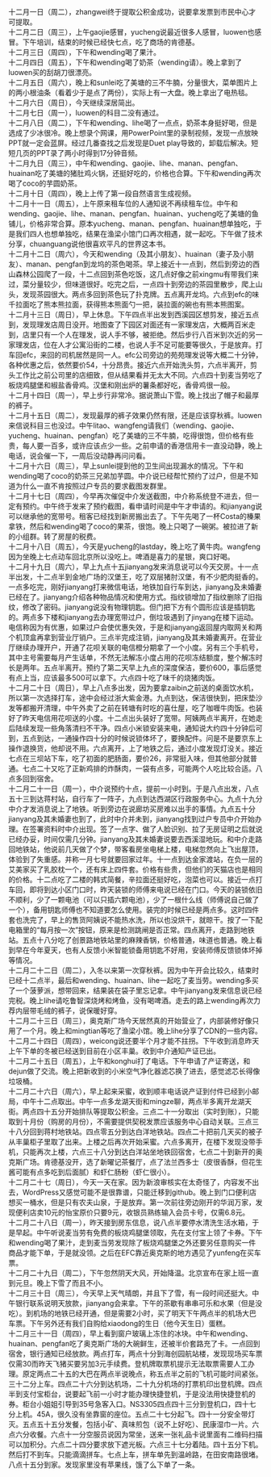 十二月一日（周二），zhangwei终于提取公积金成功，说要拿发票到市民中心才可提取。<br>
十二月二日（周三），上午gaojie感冒，yucheng说最近很多人感冒，luowen也感冒。下午培训，结束的时候已经快七点，吃了商场的肯德基。<br>
十二月三日（周四），下午和wending喝了果汁。<br>
十二月四日（周五），下午和wending喝了奶茶（wending请）。晚上拿到了luowen买的刮胡刀很漂亮。<br>
十二月五日（周六），晚上和sunlei吃了美塘的三不牛腩，分量很大，菜单图片上的两小根油条（看着少于是点了两份），实际上有一大盘。晚上拿出了电热毯。<br>
十二月六日（周日），今天继续深居简出。<br>
十二月七日（周一），luowen的科目二没有通过。<br>
十二月八日（周二），下午和wending、lihe喝了一点点，奶茶本身挺好喝，但是选成了少冰很冷。晚上想录个网课，用PowerPoint里的录制视频，发现一点放映PPT就一定会蓝屏。经过几番查找之后发现是Duet play导致的，卸载后解决。短短几页的PPT录了两小时得到17分钟音频。<br>
十二月九日（周三），中午和wending、gaojie、lihe、manan、pengfan、huainan吃了美塘的猪肚鸡火锅，还挺好吃的，价格也合算。下午和wending再次喝了coco的芋圆奶茶。<br>
十二月十日（周四），晚上上传了第一段自然语言生成视频。<br>
十二月十一日（周五），上午原来租车位的人通知说不再续租车位。中午和wending、gaojie、lihe、manan、pengfan、huainan、yucheng吃了美塘的鱼铺儿，价格非常合算。原本yucheng、manan、pengfan、huainan想单独吃，于是我们四人也想单独吃，结果在渔梁小馆门口再次相遇，就一起吃。下午做了技术分享，chuanguang说他很喜欢平凡的世界这本书。<br>
十二月十二日（周六），今天和wending（及其小朋友）、huainan（妻子及小朋友）、manan、pengfan到龙坞的茶色喝茶。早上接近十一点到，然后到旁边的西山森林公园爬了一段，十二点回到茶色吃饭，这几点好像之前xingmu有带我们来过，菜分量较少，但味道很好。吃完之后，一点四十到旁边的茶园里散步，爬上山头，发现茶园很大。两点多回到茶色玩了扑克牌。五点离开龙坞。六点到efc的味千拉面吃了熊本熊拉面，获得熊本熊面勺一把，装拉面的碗也有熊本熊图案。<br>
十二月十三日（周日），早上休息。下午四点半出发到西溪园区想剪发，接近五点到，发现理发店周日没开。地图查了下园区对面还有一家理发店，大概两百米走到，店里只有一个人在理发，说人手不够，被拒绝。然后步行八百米到次近的另一家理发店，位在人才公寓沿街的二楼，也说人手不足可能要等很久，于是放弃。打车回efc，来回的司机居然是同一人。efc公司旁边的苑苑理发说等大概二十分钟，各种优惠之后，依然要价54，十分昂贵。接近六点开始洗头剪，六点半离开，剪头工作比之前公司里的店细致，但从结果看并无太大不同。六点四十到麦当劳吃了板烧鸡腿堡和椒盐香骨鸡。汉堡和刚出炉的薯条都好吃，香骨鸡很一般。<br>
十二月十四日（周一），早上步行非常冷。据说萧山下雪。晚上找出了帽子和最厚的裤子。<br>
十二月十五日（周二），发现最厚的裤子效果仍然有限，还是应该穿秋裤。luowen来信说科目三也没过。中午litao、wangfeng请我们（wending、gaojie、yucheng、huainan、pengfan）吃了美塘的三不牛腩，吃得很饱，但价格有些贵，每人要一百多，或许应该点少一些。之前申请的香港信用卡一直没动静，晚上电话，说会催一下，一周后没动静再问问看。<br>
十二月十六日（周三），早上sunlei提到他的卫生间出现漏水的情况。下午和wending喝了coco的奶茶三兄弟加芋圆。中介说已经帮忙预约了过户，但是不知道为什么一直不肯按照过户专员的要求截图发群里。<br>
十二月十七日（周四），今早再次催促中介发送截图，中介称系统登不进去，但一定有预约。中午终于发来了预约截图，看申请时间是中午才申请的。和jianyang说可以继承他的宽带号。租客已经找到新房搬出去了。下午先喝了一杯Costa的榛果拿铁，然后和wending喝了coco的果茶，很饱。晚上只喝了一碗粥。被拉进了新的小组群。转了房屋的税费。<br>
十二月十八日（周五），今天是yucheng的lastday，晚上吃了黄牛肉。wangfeng因为坐晚上七点动车回北京所以没吃上。啤酒是喜力的星银，爽口好喝。<br>
十二月十九日（周六），早上九点十五jianyang发来消息说可以今天交房。十一点半出发，十二点半到金地广场的汉堡王，吃了双层猪肘汉堡，有不少肥肉挺香的。一点多吃完，刚好jianyang打来微信电话，地铁加自行车到达，jianyang及未婚妻已经在了。jianyang介绍各种物品情况和使用方式。指纹锁增加了指纹删除了旧指纹，修改了密码。jianyang说没有物理钥匙。但门把下方有个圆形应该是插钥匙的。两点多下楼和jianyang去办理宽带过户，倒垃圾遇到了jinyang在楼下运动。电信称因为有优惠，如果过户会使优惠失效，于是和jianyang返回屋内取网关和两个机顶盒再拿到营业厅销户。三点半完成注销，jianyang及其未婚妻离开。在营业厅继续办理开户，开通了花呗关联的电信橙分期拿了一个小度。另有三个手机号，其中主号需要每月产生话单，不然无法解冻小度占用的花呗冻结额度，整个解冻时长是两年。五点半离开。预约了第二天早上九点的深度保洁，要价600，事后感觉有点上当，应该最多500可以拿下。六点四十吃了味千的烧猪肉饭。<br>
十二月二十日（周日），早上八点多出发，因为要拿zaibin之前送的桌面饮水机，所以第一次选择打车，途中会经过浙大紫金港。九点到达，保洁很快到，把床垫沙发等都搬开清理，中午外卖了之前在转塘有时吃的喜仕屋，吃了咖喱牛肉饭。也装好了昨天电信用花呗送的小度。十二点出头装好了宽带。阿姨两点半离开，在她走后陆续发现一些角落清扫不干净。四点小米锁安装来电，通知说大约四十分钟后可到，五点到达，一通操作四十分的时候说锁体坏了，要换配件。问是不是要京东上操作退换货，他却说不用。六点离开，上了地铁之后，通过小度发现灯没关。接近七点在三坝站下车，吃了初面的肥肠面，要价26，非常挺入味，但其他部分就普通。七点二十又吃了正新鸡排的炸酥肉，一袋有点多，可能两个人吃比较合适。八点多回到宿舍。<br>
十二月二十一日（周一），中介说预约十点，提前一小时到。于是八点出发，八点五十三到达蒋村站，自行车了一阵子，九点到达西湖区行政服务中心。九点十九分中介才发消息说上了地铁。听到旁边在说廊坊买房难以出手的事情。九点五十分jianyang及其未婚妻也到了，此时中介并未到，jianyang找到过户专员中介开始办理。在签署资料时中介出现。签了一点字、做了人脸识别、拉了无房证明之后就说已经办妥，时间仅需几分钟。jianyang及其未婚妻说要去西溪湿地玩。和中介走路回地铁站，他说前几天做了个梦，带客看房坐电梯上楼，电梯忽然向上飞出屋顶，体验到了失重感。并称一月七号就要回家过年。十一点到达金家渡站，在负一层的艾美家买了乳胶枕一个，还有床上四件套。价格有些贵，但他们的天猫店也是相同的价格。十二点吃了二楼的韩式简餐，辛拉面还挺好吃，泡菜也可以。接近一点打车回，即将到达小区门口时，昨天装锁的师傅来电说已经在门口。今天的装锁依旧不顺利，少了一颗电池（可以只插六颗电池），少了一根什么线（师傅说自己做了一个），备用钥匙师傅也不知道要怎么使用。装完的时候已经是两点多。这时四件套也洗完了，早上的售货阿姨说不能热水洗，所以也没烘干，就晾干。按了一下配电箱里的“每月按一次”按钮，原来是检测跳闸是否正常。四点离开，走路到地铁站。五点十八分吃了创景路地铁站里的麻辣香锅，价格普通，味道也普通。晚上看到早在今年夏天，也有人反馈小米智能锁备用钥匙不好用，安装师傅反馈锁体坏掉等情况。<br>
十二月二十二日（周二），入冬以来第一次穿秋裤。因为中午开会比较久，结束时已经十二点半，最后和wending、huainan、lihe一起吃了麦当劳。wending多买了一个菠萝派，想带回来，结果装在袋子里忘记拿。中午jianyang发来信息说已经完税。晚上lihe请吃鲁智深烧烤和烤鱼，没有喝啤酒。走去的路上wending再次力荐内层带毛绒的裤子，说保暖好穿。<br>
十二月二十三日（周三），奥克斯广场今天居然真的开始营业了，内部装修好像只用了一个月。晚上和mingtian等吃了渔梁小馆。晚上lihe分享了CDN的一些内容。<br>
十二月二十四日（周四），weicong说还要半个月才能不拄拐。下午收到消息昨天上午下单的冬被已经送到目前在小区丰巢。收到中介通知产证已出。<br>
十二月二十五日（周五），上午和konghui打了电话。下午申请了产证寄送，和dejun做了交流。晚上把新收到的小米空气净化器滤芯换了进去，感觉滤芯长得像垃圾桶。<br>
十二月二十六日（周六），早上起来采蜜，收到顺丰电话说产证到付件已经到小邮局，中午十二点取出。中午一点多龙湖天街和mingze聊，两点半多离开龙湖天街。两点四十五分开始排队等提取公积金。三点二十一分取出（实时到账），只能取到十月份（购房的月份），不需要提供契税发票应该服务中心自动关联。三点三十八分回到蒋村地铁站。四点零五分到达白洋地铁站。四点二十把前几天买的被子从丰巢柜子里取了出来。上楼之后再次开始采蜜。六点多离开，在楼下发现没带手机，只能再次上楼，六点三十八分到达白洋站坐地铁回宿舍，七点二十到新开的奥克斯广场。肯德基没开，选了新曜记茶餐厅，点了法兰西多士（皮很香酥，但花生酱可能有点多吃到后面腻）和虾仁肠粉（虾仁很小）。<br>
十二月二十七（周日），今天一天在家。因为新浪审核实在太奇怪了，内容发不出去，WordPress又感觉可能不是很靠谱，只能迁移到github。晚上到门口便利店想买一桶水，但是只有农夫山泉，于是放弃。第一次前往旁边刚开的华润万家，发现便利店卖10元的怡宝原价只要9元，收银员熟练输入会员卡号，仅需6.8元。<br>
十二月二十八日（周一），昨天接到房东信息，说八点半要停水清洗生活水箱，于是早起。中午听说麦当劳有免费的板烧鸡腿堡领取，先在支付宝上领了卡券。下午和wending喝了果汁，走到麦当劳发现除了板烧鸡腿堡之外还要另任意购买一件商品才能下单，于是就没领。之后在EFC靠近奥克斯的地方遇见了yunfeng在买车票。<br>
十二月二十九日（周二），下午忽然阴天大风，开始降温。北京宣布在家上班一直到元旦。晚上下雪了而且不小。<br>
十二月三十日（周三），今天早上天气晴朗，并且下了雪，有一段时间还挺大。中午银行联系说明天放款，jianyang会来拿。下午的茶歇有串串可乐和水果（但是没吃）。到机场的地铁已经开通，但是需要2小时，买了明天下午两点半的机场大巴车票。下午另外还有我们自购给xiaodong的生日（他今天生日）蛋糕。<br>
十二月三十一日（周四），早上看到窗户玻璃上冻住的冰块。中午和wending、huainan、pengfan吃了奥克斯广场的大碗鲜生，还被半价套路充了卡。一点回到宿舍，银行通知已经放款。两点打车，两点十分到海创园航站楼，发现现场买车票仅需30而昨天飞猪买要另加3元手续费。登机牌取票机提示无法取票需要人工办理。原定两点二十五的大巴在两点半说晚点，称五点半之前的飞机可能时间紧张。三十二分上车。四点二十六分到达机场，二十九分机场的打票机印出登机牌。四点半到支付宝柜台，说要起飞前一小时才能办理快捷登机，于是没法用快捷登机的券。柜台小姐姐引导到35号急客入口。NS3305四点四十三分到登机口，四十七分上机。45A，很久没有坐靠窗的座位。五点二十七分起飞。四十一分安全带灯灭。五点五十五分发餐，包括小矿、真味煎包（说不上好吃）、民康湿巾一片。六点六分收餐。六点十一分空服员说因为常坐，送来一张礼品卡说里面有二维码扫描可以加积分。六点二十四分要求放下遮光板。六点三十七分着陆。四十五分下机。然后打不到车。只能滴滴拼车。七点上车，拼车单先到温岭路，在田安南路很堵。八点十五分到家。发现家里没有苹果线，饿了么下单了一条。<br>
